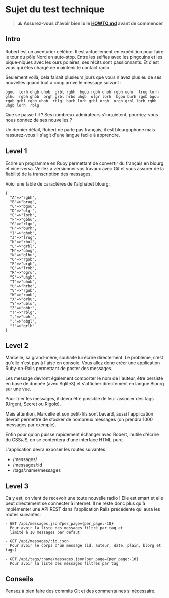 # Sujet du test technique

> ⚠️ **Assurez-vous d'avoir bien lu le [HOWTO.md](./HOWTO.md) avant de commencer**

## Intro

Robert est un aventurier célèbre. Il est actuellement en expédition pour faire
le tour du pôle Nord en auto-stop. Entre les selfies avec les pingouins et les
pique-niques avec les ours polaires, ses récits sont passionnants.
Et c'est vous qui êtes chargé de maintenir le contact radio.

Seulement voilà, cela faisait plusieurs jours que vous n'avez plus eu de ses
nouvelles quand tout à coup arrive le message suivant :

```
bgou  lorh uhgb uhob  grbl rgbh  bgou rgbh uhob rgbh uohr  lrug lorh  glhu  rgbh ghob  orgh grbl hrbo uhgb  olgr lorh  bgou burh rgob bgou rgob grbl rgbh uhob  rblg  burh lorh grbl orgh  orgh grbl lorh rgbh uhgb lorh  rblg
```

Que se passe t'il ? Ses nombreux admirateurs s'inquiètent, pourriez-vous nous
donnez de ses nouvelles ?

Un dernier détail, Robert ne parle pas français, il est blourgophone mais
rassurez-vous il s'agit d'une langue facile à apprendre.

## Level 1

Ecrire un programme en Ruby permettant de convertir du français en blourg et
vice-versa. Veillez à versionner vos travaux avec Git et vous assurer de la
fiabilité de la transcription des messages.

Voici une table de caractères de l'alphabet blourg:

```
{
  "A"=>"rgbh",
  "B"=>"brug",
  "C"=>"bgou",
  "D"=>"olgr",
  "E"=>"lorh",
  "F"=>"gbhu",
  "G"=>"rlgo",
  "H"=>"burh",
  "I"=>"ghob",
  "J"=>"lrug",
  "K"=>"rhol",
  "L"=>"grbl",
  "M"=>"uhog",
  "N"=>"glhu",
  "O"=>"rgob",
  "P"=>"orgh",
  "Q"=>"lrob",
  "R"=>"ogru",
  "S"=>"uhgb",
  "T"=>"uhob",
  "U"=>"hrbo",
  "V"=>"rgub",
  "W"=>"ruob",
  "X"=>"orhu",
  "Y"=>"ublo",
  "Z"=>"ohbr",
  "!"=>"rblg",
  ","=>"uohr",
  "."=>"obgl",
  "?"=>"grlh"
}
```

## Level 2

Marcelle, sa grand-mère, souhaite lui écrire directement. Le problème, c'est
qu'elle n'est pas à l'aise en console. Vous allez donc créer une application
Ruby-on-Rails permettant de poster des messages.

Les message devront également comporter le nom de l'auteur, être persisté en
base de donnée (avec Sqlite3) et s'afficher directement en langue Blourg sur
une vue.

Pour trier les messages, il devra être possible de leur associer des tags
(Urgent, Secret ou Rigolo).

Mais attention, Marcelle et son petit-fils sont bavard, aussi l'application
devrait permettre de stocker de nombreux messages (on prendra 1000 messages par
exemple).

Enfin pour qu'on puisse rapidement échanger avec Robert, inutile d'écrire du
CSS/JS, on se contentera d'une interface HTML pure.

L'application devra exposer les routes suivantes

- /messages/
- /messages/:id
- /tags/:name/messages

## Level 3

Ca y est, on vient de recevoir une toute nouvelle radio ! Elle est smart et
elle peut directement se connecter à internet. Il ne reste donc plus qu'à
implémenter une API REST dans l'application Rails précédente qui aura les
routes suivantes:

```
- GET /api/messages.json?per_page={per_page:-10}
  Pour avoir la liste des messages filtré par tag et
  limité à 10 messages par défaut

- GET /api/messages/:id.json
  Pour avoir le corps d'un message (id, auteur, date, plain, blorg et tags)

- GET /api/tags/:name/messages.json?per_page={per_page:-10}
  Pour avoir la liste des messages filtrés par tag
```

## Conseils

Pensez à bien faire des commits Git et des commentaines si nécessaire.
